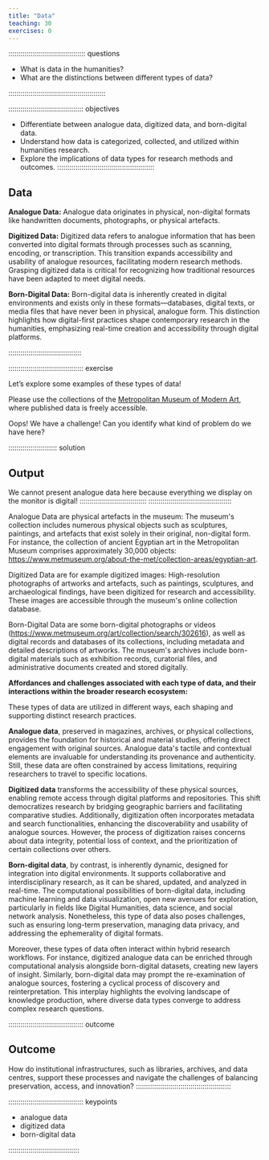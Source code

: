 ```yaml
---
title: "Data"
teaching: 30
exercises: 0
---
```


:::::::::::::::::::::::::::::::::::::: questions 

- What is data in the humanities?
- What are the distinctions between different types of data?

::::::::::::::::::::::::::::::::::::::::::::::::

::::::::::::::::::::::::::::::::::::: objectives

- Differentiate between analogue data, digitized data, and born-digital data.
- Understand how data is categorized, collected, and utilized within humanities research.
- Explore the implications of data types for research methods and outcomes.
::::::::::::::::::::::::::::::::::::::::::::::::

## Data

**Analogue Data:**
Analogue data originates in physical, non-digital formats like handwritten documents, photographs, or physical artefacts.

**Digitized Data:**
Digitized data refers to analogue information that has been converted into digital formats through processes such as scanning, encoding, or transcription. This transition expands accessibility and usability of analogue resources, facilitating modern research methods. Grasping digitized data is critical for recognizing how traditional resources have been adapted to meet digital needs.

**Born-Digital Data:**
Born-digital data is inherently created in digital environments and exists only in these formats—databases, digital texts, or media files that have never been in physical, analogue form. This distinction highlights how digital-first practices shape contemporary research in the humanities, emphasizing real-time creation and accessibility through digital platforms.

::::::::::::::::::::::::::::::::::::


::::::::::::::::::::::::::::::::::::: exercise 

Let’s explore some examples of these types of data!

Please use the collections of the [Metropolitan Museum of Modern Art](https://www.metmuseum.org/), where published data is freely accessible.

Oops! We have a challenge!
Can you identify what kind of problem do we have here?

:::::::::::::::::::::::: solution 

## Output

We cannot present analogue data here because everything we display on the monitor is digital!
:::::::::::::::::::::::::::::::::
:::::::::::::::::::::::::::::::::::::::::

Analogue Data are physical artefacts in the museum: The museum's collection includes numerous physical objects such as sculptures, paintings, and artefacts that exist solely in their original, non-digital form. For instance, the collection of ancient Egyptian art in the Metropolitan Museum comprises approximately 30,000 objects: https://www.metmuseum.org/about-the-met/collection-areas/egyptian-art.

Digitized Data are for example digitized images: High-resolution photographs of artworks and artefacts, such as paintings, sculptures, and archaeological findings, have been digitized for research and accessibility. These images are accessible through the museum's online collection database.

Born-Digital Data are some born-digital photographs or videos (https://www.metmuseum.org/art/collection/search/302616), as well as digital records and databases of its collections, including metadata and detailed descriptions of artworks. The museum's archives include born-digital materials such as exhibition records, curatorial files, and administrative documents created and stored digitally.

**Affordances and challenges associated with each type of data, and their interactions within the broader research ecosystem:**

These types of data are utilized in different ways, each shaping and supporting distinct research practices.

**Analogue data**, preserved in magazines, archives, or physical collections, provides the foundation for historical and material studies, offering direct engagement with original sources. Analogue data's tactile and contextual elements are invaluable for understanding its provenance and authenticity. Still, these data are often constrained by access limitations, requiring researchers to travel to specific locations.

**Digitized data** transforms the accessibility of these physical sources, enabling remote access through digital platforms and repositories. This shift democratizes research by bridging geographic barriers and facilitating comparative studies. Additionally, digitization often incorporates metadata and search functionalities, enhancing the discoverability and usability of analogue sources. However, the process of digitization raises concerns about data integrity, potential loss of context, and the prioritization of certain collections over others.

**Born-digital data**, by contrast, is inherently dynamic, designed for integration into digital environments. It supports collaborative and interdisciplinary research, as it can be shared, updated, and analyzed in real-time. The computational possibilities of born-digital data, including machine learning and data visualization, open new avenues for exploration, particularly in fields like Digital Humanities, data science, and social network analysis. Nonetheless, this type of data also poses challenges, such as ensuring long-term preservation, managing data privacy, and addressing the ephemerality of digital formats.

Moreover, these types of data often interact within hybrid research workflows. For instance, digitized analogue data can be enriched through computational analysis alongside born-digital datasets, creating new layers of insight. Similarly, born-digital data may prompt the re-examination of analogue sources, fostering a cyclical process of discovery and reinterpretation. This interplay highlights the evolving landscape of knowledge production, where diverse data types converge to address complex research questions. 

::::::::::::::::::::::::::::::::::::: outcome 

## Outcome

How do institutional infrastructures, such as libraries, archives, and data centres, support these processes and navigate the challenges of balancing preservation, access, and innovation?
:::::::::::::::::::::::::::::::::::::::::::::::

::::::::::::::::::::::::::::::::::::: keypoints

- analogue data
- digitized data
- born-digital data

:::::::::::::::::::::::::::::::::::

